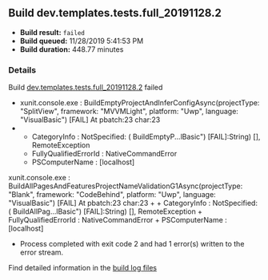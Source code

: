 ## Build dev.templates.tests.full_20191128.2
- **Build result:** `failed`
- **Build queued:** 11/28/2019 5:41:53 PM
- **Build duration:** 448.77 minutes
### Details
Build [dev.templates.tests.full_20191128.2](https://winappstudio.visualstudio.com/web/build.aspx?pcguid=a4ef43be-68ce-4195-a619-079b4d9834c2&builduri=vstfs%3a%2f%2f%2fBuild%2fBuild%2f32096) failed

+ xunit.console.exe :     BuildEmptyProjectAndInferConfigAsync(projectType: "SplitView", framework: "MVVMLight", 
platform: "Uwp", language: "VisualBasic") [FAIL]
At pbatch:23 char:23
+ 
    + CategoryInfo          : NotSpecified: (    BuildEmptyP...lBasic") [FAIL]:String) [], RemoteException
    + FullyQualifiedErrorId : NativeCommandError
    + PSComputerName        : [localhost]
 
xunit.console.exe :     BuildAllPagesAndFeaturesProjectNameValidationG1Async(projectType: "Blank", framework: 
"CodeBehind", platform: "Uwp", language: "VisualBasic") [FAIL]
At pbatch:23 char:23
+ 
    + CategoryInfo          : NotSpecified: (    BuildAllPag...lBasic") [FAIL]:String) [], RemoteException
    + FullyQualifiedErrorId : NativeCommandError
    + PSComputerName        : [localhost]
 

+ Process completed with exit code 2 and had 1 error(s) written to the error stream.

Find detailed information in the [build log files]()
